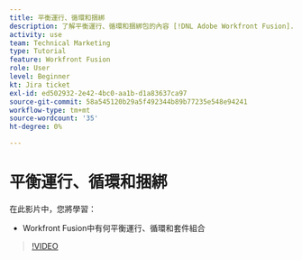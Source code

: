 ```yaml
---
title: 平衡運行、循環和捆綁
description: 了解平衡運行、循環和捆綁包的內容 [!DNL Adobe Workfront Fusion].
activity: use
team: Technical Marketing
type: Tutorial
feature: Workfront Fusion
role: User
level: Beginner
kt: Jira ticket
exl-id: ed502932-2e42-4bc0-aa1b-d1a83637ca97
source-git-commit: 58a545120b29a5f492344b89b77235e548e94241
workflow-type: tm+mt
source-wordcount: '35'
ht-degree: 0%

---
```


# 平衡運行、循環和捆綁

在此影片中，您將學習：

* Workfront Fusion中有何平衡運行、循環和套件組合

>[!VIDEO](https://video.tv.adobe.com/v/335285/?quality=12)
